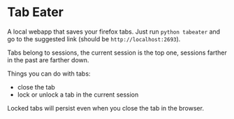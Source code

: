 # Tab Eater

A local webapp that saves your firefox tabs. Just run `python tabeater` and go to the suggested link (should be `http://localhost:2693`).

Tabs belong to sessions, the current session is the top one, sessions farther in the past are farther down.

Things you can do with tabs:
* close the tab
* lock or unlock a tab in the current session

Locked tabs will persist even when you close the tab in the browser.


